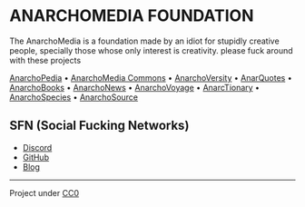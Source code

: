 # ANARCHOMEDIA FOUNDATION

The AnarchoMedia is a foundation made by an idiot for stupidly creative people, specially those whose only interest is creativity. please fuck around with these projects

[AnarchoPedia](https://anarchomedia.github.io/AnarchoPedia) • [AnarchoMedia Commons](https://anarchomedia.github.io/AnarchoMedia-Commons) • [AnarchoVersity](https://anarchomedia.github.io/AnarchoVersity) • [AnarQuotes](https://anarchomedia.github.io/AnarQuotes) • [AnarchoBooks](https://anarchomedia.github.io/AnarchoBooks) • [AnarchoNews](https://anarchomedia.github.io/AnarchoNews) • [AnarchoVoyage](https://anarchomedia.github.io/AnarchoVoyage) • [AnarcTionary](https://anarchomedia.github.io/AnarcTionary) • [AnarchoSpecies](https://anarchomedia.github.io/AnarchoSpecies) • [AnarchoSource](https://anarchomedia.github.io/AnarchoSource)

## SFN (Social Fucking Networks)

- [Discord](https://discord.com/invite/xUr5Se99k7)
- [GitHub](https://github.com/AnarchoMedia)
- [Blog](https://anarchomedia.blogspot.com)  
***  
Project under [CC0](https://anarchomedia.github.io/LICENSE.txt)
